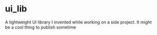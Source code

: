 # ui_lib
A lightweight UI library I invented while working on a side project. It might be a cool thing to publish sometime
